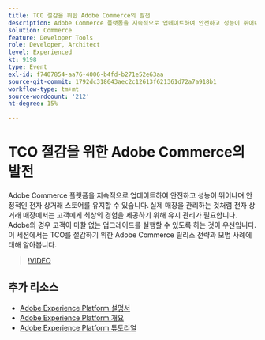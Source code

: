```yaml
---
title: TCO 절감을 위한 Adobe Commerce의 발전
description: Adobe Commerce 플랫폼을 지속적으로 업데이트하여 안전하고 성능이 뛰어나며 안정적인 전자 상거래 스토어를 유지할 수 있습니다. 실제 매장을 관리하는 것처럼 전자 상거래 매장에서는 고객에게 최상의 경험을 제공하기 위해 유지 관리가 필요합니다.  Adobe의 경우 고객이 마찰 없는 업그레이드를 실행할 수 있도록 하는 것이 우선입니다. 이 세션에서는 TCO를 절감하기 위한 Adobe Commerce 릴리스 전략과 모범 사례에 대해 알아봅니다.
solution: Commerce
feature: Developer Tools
role: Developer, Architect
level: Experienced
kt: 9198
type: Event
exl-id: f7407854-aa76-4006-b4fd-b271e52e63aa
source-git-commit: 1792dc318643aec2c12613f621361d72a7a918b1
workflow-type: tm+mt
source-wordcount: '212'
ht-degree: 15%

---
```


# TCO 절감을 위한 Adobe Commerce의 발전

Adobe Commerce 플랫폼을 지속적으로 업데이트하여 안전하고 성능이 뛰어나며 안정적인 전자 상거래 스토어를 유지할 수 있습니다. 실제 매장을 관리하는 것처럼 전자 상거래 매장에서는 고객에게 최상의 경험을 제공하기 위해 유지 관리가 필요합니다.  Adobe의 경우 고객이 마찰 없는 업그레이드를 실행할 수 있도록 하는 것이 우선입니다. 이 세션에서는 TCO를 절감하기 위한 Adobe Commerce 릴리스 전략과 모범 사례에 대해 알아봅니다.

>[!VIDEO](https://video.tv.adobe.com/v/337765/?quality=12&learn=on&hidetitle=true)

## 추가 리소스

- [Adobe Experience Platform 설명서](https://experienceleague.adobe.com/docs/experience-platform.html)
- [Adobe Experience Platform 개요](https://experienceleague.adobe.com/docs/experience-platform/landing/home.html?lang=ko)
- [Adobe Experience Platform 튜토리얼](https://experienceleague.adobe.com/docs/platform-learn/tutorials/overview.html?lang=en)
